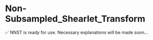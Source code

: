 # Non-Subsampled_Shearlet_Transform

:white_check_mark: NNST is ready for use. Necessary explanations will be made soon...




